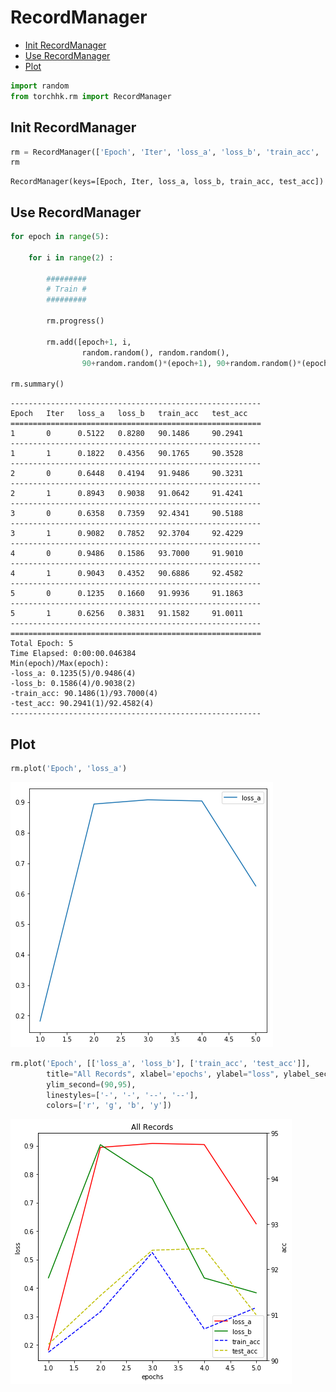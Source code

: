 
# RecordManager

<!-- MarkdownTOC autolink="true" lowercase="false" -->

- [Init RecordManager](#Init-RecordManager)
- [Use RecordManager](#Use-RecordManager)
- [Plot](#Plot)

<!-- /MarkdownTOC -->


```python
import random
from torchhk.rm import RecordManager
```

## Init RecordManager


```python
rm = RecordManager(['Epoch', 'Iter', 'loss_a', 'loss_b', 'train_acc', 'test_acc'])
rm
```




    RecordManager(keys=[Epoch, Iter, loss_a, loss_b, train_acc, test_acc])



## Use RecordManager


```python
for epoch in range(5):
    
    for i in range(2) :

        #########
        # Train #
        #########
        
        rm.progress()
        
        rm.add([epoch+1, i,
                random.random(), random.random(),
                90+random.random()*(epoch+1), 90+random.random()*(epoch+1)])

rm.summary()
```

    --------------------------------------------------------
    Epoch   Iter   loss_a   loss_b   train_acc   test_acc   
    ========================================================
    1       0      0.5122   0.8280   90.1486     90.2941    
    --------------------------------------------------------
    1       1      0.1822   0.4356   90.1765     90.3528    
    --------------------------------------------------------
    2       0      0.6448   0.4194   91.9486     90.3231    
    --------------------------------------------------------
    2       1      0.8943   0.9038   91.0642     91.4241    
    --------------------------------------------------------
    3       0      0.6358   0.7359   92.4341     90.5188    
    --------------------------------------------------------
    3       1      0.9082   0.7852   92.3704     92.4229    
    --------------------------------------------------------
    4       0      0.9486   0.1586   93.7000     91.9010    
    --------------------------------------------------------
    4       1      0.9043   0.4352   90.6886     92.4582    
    --------------------------------------------------------
    5       0      0.1235   0.1660   91.9936     91.1863    
    --------------------------------------------------------
    5       1      0.6256   0.3831   91.1582     91.0011    
    --------------------------------------------------------
    ========================================================
    Total Epoch: 5
    Time Elapsed: 0:00:00.046384
    Min(epoch)/Max(epoch): 
    -loss_a: 0.1235(5)/0.9486(4)
    -loss_b: 0.1586(4)/0.9038(2)
    -train_acc: 90.1486(1)/93.7000(4)
    -test_acc: 90.2941(1)/92.4582(4)
    --------------------------------------------------------
    

## Plot


```python
rm.plot('Epoch', 'loss_a')
```


![png](images/rm/output_7_0.png)



```python
rm.plot('Epoch', [['loss_a', 'loss_b'], ['train_acc', 'test_acc']], 
        title="All Records", xlabel='epochs', ylabel="loss", ylabel_second="acc",
        ylim_second=(90,95),
        linestyles=['-', '-', '--', '--'],
        colors=['r', 'g', 'b', 'y'])
```


![png](images/rm/output_8_0.png)

